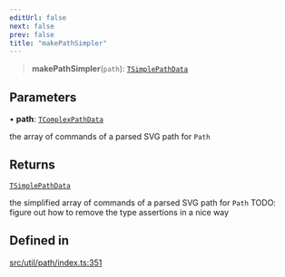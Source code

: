 ```yaml
---
editUrl: false
next: false
prev: false
title: "makePathSimpler"
---
```


> **makePathSimpler**(`path`): [`TSimplePathData`](/api/namespaces/util/type-aliases/tsimplepathdata/)

## Parameters

• **path**: [`TComplexPathData`](/api/namespaces/util/type-aliases/tcomplexpathdata/)

the array of commands of a parsed SVG path for `Path`

## Returns

[`TSimplePathData`](/api/namespaces/util/type-aliases/tsimplepathdata/)

the simplified array of commands of a parsed SVG path for `Path`
TODO: figure out how to remove the type assertions in a nice way

## Defined in

[src/util/path/index.ts:351](https://github.com/fabricjs/fabric.js/blob/c093e29e73123dafcfa091ff4d5e04e690bb796e/src/util/path/index.ts#L351)
